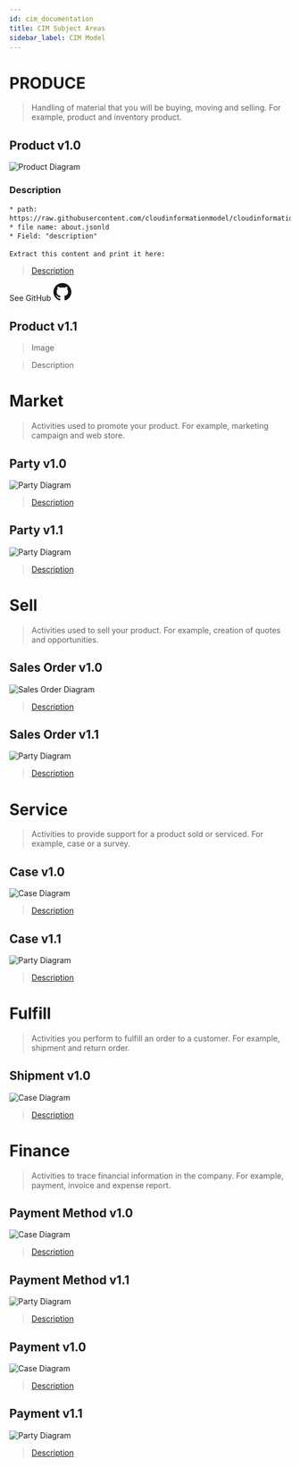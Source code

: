 ```yaml
---
id: cim_documentation
title: CIM Subject Areas
sidebar_label: CIM Model
---
```


# PRODUCE
> Handling of material that you will be buying, moving and selling. For example, product and inventory product.
## Product v1.0

![Product Diagram](https://raw.githubusercontent.com/cloudinformationmodel/cloudinformationmodel/v0.1.2/src/subjectAreas/Product/diagram.png)

### Description
```
* path: https://raw.githubusercontent.com/cloudinformationmodel/cloudinformationmodel/v0.1.2/src/subjectAreas/Product/about.jsonld
* file name: about.jsonld
* Field: "description"

Extract this content and print it here:
```
> [Description](https://raw.githubusercontent.com/cloudinformationmodel/cloudinformationmodel/v0.1.2/src/subjectAreas/Product/about.jsonld)

See GitHub ![GitHub Icon](images/GitHub-Mark-32px.png)

## Product v1.1

> Image

> Description

# Market 
> Activities used to promote your product. For example, marketing campaign and web store.

## Party v1.0

![Party Diagram](https://raw.githubusercontent.com/cloudinformationmodel/cloudinformationmodel/v0.1.2/src/subjectAreas/Party/diagram.png)

> [Description](https://raw.githubusercontent.com/cloudinformationmodel/cloudinformationmodel/v0.1.2/src/subjectAreas/Party/about.jsonld)

## Party v1.1

![Party Diagram]()

> [Description]()

# Sell
> Activities used to sell your product. For example, creation of quotes and opportunities.

## Sales Order v1.0

![Sales Order Diagram](https://raw.githubusercontent.com/cloudinformationmodel/cloudinformationmodel/v0.1.2/src/subjectAreas/SalesOrder/diagram.png)

> [Description](https://raw.githubusercontent.com/cloudinformationmodel/cloudinformationmodel/v0.1.2/src/subjectAreas/SalesOrder/about.jsonld)

## Sales Order v1.1

![Party Diagram]()

> [Description]()

# Service
> Activities to provide support for a product sold or serviced. For example, case or a survey.

## Case v1.0

![Case Diagram](https://raw.githubusercontent.com/cloudinformationmodel/cloudinformationmodel/v0.1.2/src/subjectAreas/SalesOrder/diagram.png)

> [Description](https://raw.githubusercontent.com/cloudinformationmodel/cloudinformationmodel/v0.1.2/src/subjectAreas/SalesOrder/about.jsonld)

## Case v1.1

![Party Diagram]()

> [Description]()

# Fulfill
> Activities you perform to fulfill an order to a customer. For example, shipment and return order.

## Shipment v1.0

![Case Diagram](https://raw.githubusercontent.com/cloudinformationmodel/cloudinformationmodel/v0.1.2/src/subjectAreas/Shipment/diagram.png)

> [Description](https://raw.githubusercontent.com/cloudinformationmodel/cloudinformationmodel/v0.1.2/src/subjectAreas/Shipment/about.jsonld)

# Finance
> Activities to trace financial information in the company. For example, payment, invoice and expense report.
## Payment Method v1.0

![Case Diagram](https://raw.githubusercontent.com/cloudinformationmodel/cloudinformationmodel/v0.1.2/src/subjectAreas/PaymentMethod/diagram.png)

> [Description](https://raw.githubusercontent.com/cloudinformationmodel/cloudinformationmodel/v0.1.2/src/subjectAreas/PaymentMethod/about.jsonld)

## Payment Method v1.1

![Party Diagram]()

> [Description]()

## Payment v1.0

![Case Diagram](https://raw.githubusercontent.com/cloudinformationmodel/cloudinformationmodel/v0.1.2/src/subjectAreas/Payment/diagram.png)

> [Description](https://raw.githubusercontent.com/cloudinformationmodel/cloudinformationmodel/v0.1.2/src/subjectAreas/Payment/about.jsonld)

## Payment v1.1

![Party Diagram]()

> [Description]()